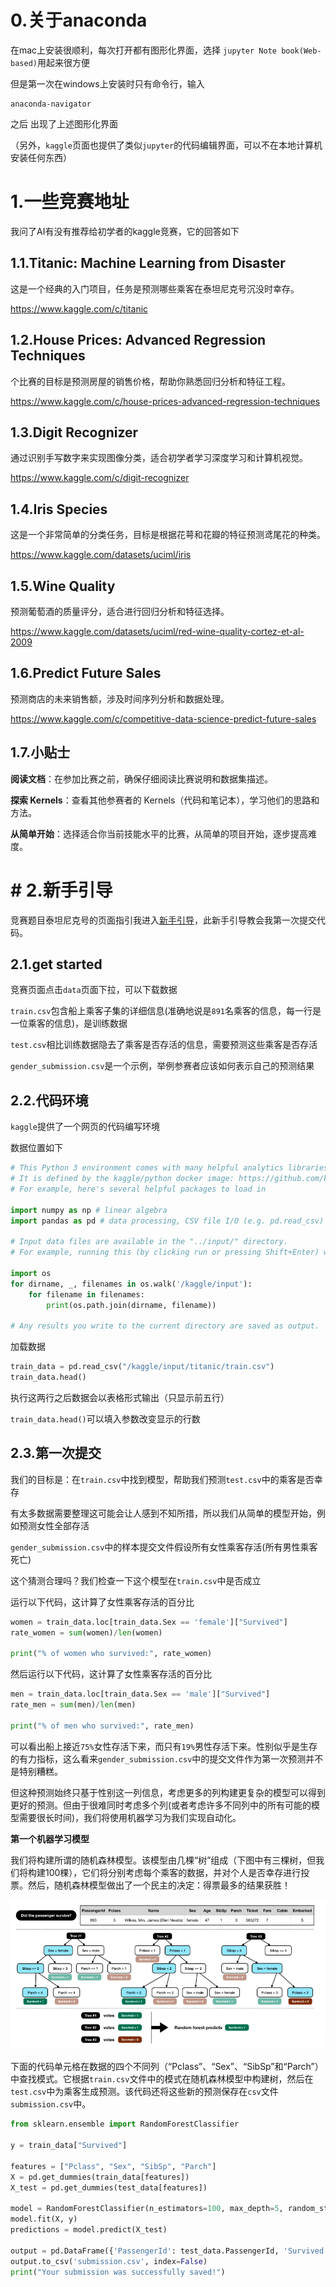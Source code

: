 # 0.关于anaconda

在mac上安装很顺利，每次打开都有图形化界面，选择 `jupyter Note book(Web-based)`用起来很方便

但是第一次在windows上安装时只有命令行，输入

```
anaconda-navigator
```

之后 出现了上述图形化界面

（另外，`kaggle`页面也提供了类似`jupyter`的代码编辑界面，可以不在本地计算机安装任何东西）

# 1.一些竞赛地址

我问了AI有没有推荐给初学者的kaggle竞赛，它的回答如下

## 1.1.Titanic: Machine Learning from Disaster

这是一个经典的入门项目，任务是预测哪些乘客在泰坦尼克号沉没时幸存。

https://www.kaggle.com/c/titanic

## 1.2.House Prices: Advanced Regression Techniques

个比赛的目标是预测房屋的销售价格，帮助你熟悉回归分析和特征工程。

https://www.kaggle.com/c/house-prices-advanced-regression-techniques

## 1.3.Digit Recognizer

通过识别手写数字来实现图像分类，适合初学者学习深度学习和计算机视觉。

https://www.kaggle.com/c/digit-recognizer

## 1.4.Iris Species

这是一个非常简单的分类任务，目标是根据花萼和花瓣的特征预测鸢尾花的种类。

https://www.kaggle.com/datasets/uciml/iris

## 1.5.Wine Quality

预测葡萄酒的质量评分，适合进行回归分析和特征选择。

https://www.kaggle.com/datasets/uciml/red-wine-quality-cortez-et-al-2009

## 1.6.Predict Future Sales

预测商店的未来销售额，涉及时间序列分析和数据处理。

https://www.kaggle.com/c/competitive-data-science-predict-future-sales

## 1.7.小贴士

**阅读文档**：在参加比赛之前，确保仔细阅读比赛说明和数据集描述。

**探索 Kernels**：查看其他参赛者的 Kernels（代码和笔记本），学习他们的思路和方法。

**从简单开始**：选择适合你当前技能水平的比赛，从简单的项目开始，逐步提高难度。

# # 2.新手引导

竞赛题目泰坦尼克号的页面指引我进入[新手引导](https://www.kaggle.com/code/alexisbcook/titanic-tutorial)，此新手引导教会我第一次提交代码。

## 2.1.get started

竞赛页面点击`data`页面下拉，可以下载数据

`train.csv`包含船上乘客子集的详细信息(准确地说是`891`名乘客的信息，每一行是一位乘客的信息)，是训练数据

`test.csv`相比训练数据隐去了乘客是否存活的信息，需要预测这些乘客是否存活

`gender_submission.csv`是一个示例，举例参赛者应该如何表示自己的预测结果

## 2.2.代码环境

`kaggle`提供了一个网页的代码编写环境

数据位置如下

```python
# This Python 3 environment comes with many helpful analytics libraries installed
# It is defined by the kaggle/python docker image: https://github.com/kaggle/docker-python
# For example, here's several helpful packages to load in 

import numpy as np # linear algebra
import pandas as pd # data processing, CSV file I/O (e.g. pd.read_csv)

# Input data files are available in the "../input/" directory.
# For example, running this (by clicking run or pressing Shift+Enter) will list all files under the input directory

import os
for dirname, _, filenames in os.walk('/kaggle/input'):
    for filename in filenames:
        print(os.path.join(dirname, filename))

# Any results you write to the current directory are saved as output.
```

加载数据

```python
train_data = pd.read_csv("/kaggle/input/titanic/train.csv")
train_data.head()
```

执行这两行之后数据会以表格形式输出（只显示前五行）

`train_data.head()`可以填入参数改变显示的行数

## 2.3.第一次提交

我们的目标是：在`train.csv`中找到模型，帮助我们预测`test.csv`中的乘客是否幸存

有太多数据需要整理这可能会让人感到不知所措，所以我们从简单的模型开始，例如预测女性全部存活

`gender_submission.csv`中的样本提交文件假设所有女性乘客存活(所有男性乘客死亡)

这个猜测合理吗？我们检查一下这个模型在`train.csv`中是否成立

运行以下代码，这计算了女性乘客存活的百分比

```python
women = train_data.loc[train_data.Sex == 'female']["Survived"]
rate_women = sum(women)/len(women)

print("% of women who survived:", rate_women)
```

然后运行以下代码，这计算了女性乘客存活的百分比

```python
men = train_data.loc[train_data.Sex == 'male']["Survived"]
rate_men = sum(men)/len(men)

print("% of men who survived:", rate_men)
```

可以看出船上接近`75%`女性存活下来，而只有`19%`男性存活下来。性别似乎是生存的有力指标，这么看来`gender_submission.csv`中的提交文件作为第一次预测并不是特别糟糕。

但这种预测始终只基于性别这一列信息，考虑更多的列构建更复杂的模型可以得到更好的预测。但由于很难同时考虑多个列(或者考虑许多不同列中的所有可能的模型需要很长时间)，我们将使用机器学习为我们实现自动化。

**第一个机器学习模型**

我们将构建所谓的随机森林模型。该模型由几棵“树”组成（下图中有三棵树，但我们将构建100棵），它们将分别考虑每个乘客的数据，并对个人是否幸存进行投票。然后，随机森林模型做出了一个民主的决定：得票最多的结果获胜！

![img1](./img/img1.png)

下面的代码单元格在数据的四个不同列（“Pclass”、“Sex”、“SibSp”和“Parch”）中查找模式。它根据`train.csv`文件中的模式在随机森林模型中构建树，然后在`test.csv`中为乘客生成预测。该代码还将这些新的预测保存在`csv`文件`submission.csv`中。

```python
from sklearn.ensemble import RandomForestClassifier

y = train_data["Survived"]

features = ["Pclass", "Sex", "SibSp", "Parch"]
X = pd.get_dummies(train_data[features])
X_test = pd.get_dummies(test_data[features])

model = RandomForestClassifier(n_estimators=100, max_depth=5, random_state=1)
model.fit(X, y)
predictions = model.predict(X_test)

output = pd.DataFrame({'PassengerId': test_data.PassengerId, 'Survived': predictions})
output.to_csv('submission.csv', index=False)
print("Your submission was successfully saved!")
```

